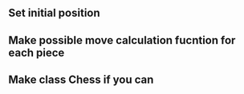 ## Set initial position

## Make possible move calculation fucntion for each piece

## Make class Chess if you can
